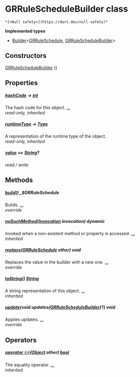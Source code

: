 


# GRRuleScheduleBuilder class






    *[<Null safety>](https://dart.dev/null-safety)*






**Implemented types**

- [Builder](https://pub.dev/documentation/built_value/8.1.3/built_value/Builder-class.html)&lt;[GRRuleSchedule](../third_party_yonomi_graphql_schema_schema.docs.schema.gql/GRRuleSchedule-class.md), [GRRuleScheduleBuilder](../third_party_yonomi_graphql_schema_schema.docs.schema.gql/GRRuleScheduleBuilder-class.md)>





## Constructors

[GRRuleScheduleBuilder](../third_party_yonomi_graphql_schema_schema.docs.schema.gql/GRRuleScheduleBuilder/GRRuleScheduleBuilder.md) ()

    


## Properties

##### [hashCode](https://api.flutter.dev/flutter/dart-core/Object/hashCode.html) &#8594; [int](https://api.flutter.dev/flutter/dart-core/int-class.html)



The hash code for this object. [...](https://api.flutter.dev/flutter/dart-core/Object/hashCode.html)  
_read-only, inherited_



##### [runtimeType](https://api.flutter.dev/flutter/dart-core/Object/runtimeType.html) &#8594; [Type](https://api.flutter.dev/flutter/dart-core/Type-class.html)



A representation of the runtime type of the object.   
_read-only, inherited_



##### [value](../third_party_yonomi_graphql_schema_schema.docs.schema.gql/GRRuleScheduleBuilder/value.md) &#8596; [String](https://api.flutter.dev/flutter/dart-core/String-class.html)?



   
_read / write_




## Methods

##### [build](../third_party_yonomi_graphql_schema_schema.docs.schema.gql/GRRuleScheduleBuilder/build.md)() _$GRRuleSchedule



Builds. [...](../third_party_yonomi_graphql_schema_schema.docs.schema.gql/GRRuleScheduleBuilder/build.md)  
_override_



##### [noSuchMethod](https://api.flutter.dev/flutter/dart-core/Object/noSuchMethod.html)([Invocation](https://api.flutter.dev/flutter/dart-core/Invocation-class.html) invocation) dynamic



Invoked when a non-existent method or property is accessed. [...](https://api.flutter.dev/flutter/dart-core/Object/noSuchMethod.html)  
_inherited_



##### [replace](../third_party_yonomi_graphql_schema_schema.docs.schema.gql/GRRuleScheduleBuilder/replace.md)([GRRuleSchedule](../third_party_yonomi_graphql_schema_schema.docs.schema.gql/GRRuleSchedule-class.md) other) void



Replaces the value in the builder with a new one. [...](../third_party_yonomi_graphql_schema_schema.docs.schema.gql/GRRuleScheduleBuilder/replace.md)  
_override_



##### [toString](https://api.flutter.dev/flutter/dart-core/Object/toString.html)() [String](https://api.flutter.dev/flutter/dart-core/String-class.html)



A string representation of this object. [...](https://api.flutter.dev/flutter/dart-core/Object/toString.html)  
_inherited_



##### [update](../third_party_yonomi_graphql_schema_schema.docs.schema.gql/GRRuleScheduleBuilder/update.md)(void updates([GRRuleScheduleBuilder](../third_party_yonomi_graphql_schema_schema.docs.schema.gql/GRRuleScheduleBuilder-class.md))?) void



Applies updates. [...](../third_party_yonomi_graphql_schema_schema.docs.schema.gql/GRRuleScheduleBuilder/update.md)  
_override_




## Operators

##### [operator ==](https://api.flutter.dev/flutter/dart-core/Object/operator_equals.html)([Object](https://api.flutter.dev/flutter/dart-core/Object-class.html) other) [bool](https://api.flutter.dev/flutter/dart-core/bool-class.html)



The equality operator. [...](https://api.flutter.dev/flutter/dart-core/Object/operator_equals.html)  
_inherited_











